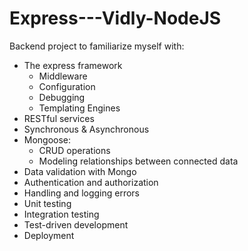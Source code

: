 # Express---Vidly-NodeJS

Backend project to familiarize myself with: 
  - The express framework
    - Middleware
    - Configuration
    - Debugging
    - Templating Engines
  - RESTful services
  - Synchronous & Asynchronous
  - Mongoose: 
    - CRUD operations
    - Modeling relationships between connected data
  - Data validation with Mongo
  - Authentication and authorization
  - Handling and logging errors
  - Unit testing
  - Integration testing
  - Test-driven development
  - Deployment
